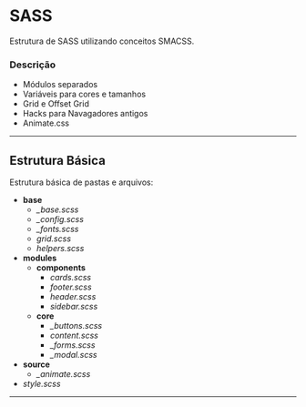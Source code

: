 # SASS

Estrutura de SASS utilizando conceitos SMACSS.   

### Descrição

- Módulos separados
- Variáveis para cores e tamanhos
- Grid e Offset Grid
- Hacks para Navagadores antigos
- Animate.css

---

## Estrutura Básica

Estrutura básica de pastas e arquivos:

- **base**
  - *_base.scss*
  - *_config.scss*
  - *_fonts.scss*
  - *_grid_.scss*
  - *_helpers_.scss*
- **modules**
  - **components**
    - *_cards_.scss*
    - *_footer_.scss*
    - *_header_.scss*
    - *_sidebar_.scss*
  - **core**
    - *_buttons.scss*
    - *_content_.scss*
    - *_forms.scss*
    - *_modal.scss*
- **source**
  - *_animate.scss*
- *style.scss*

---
